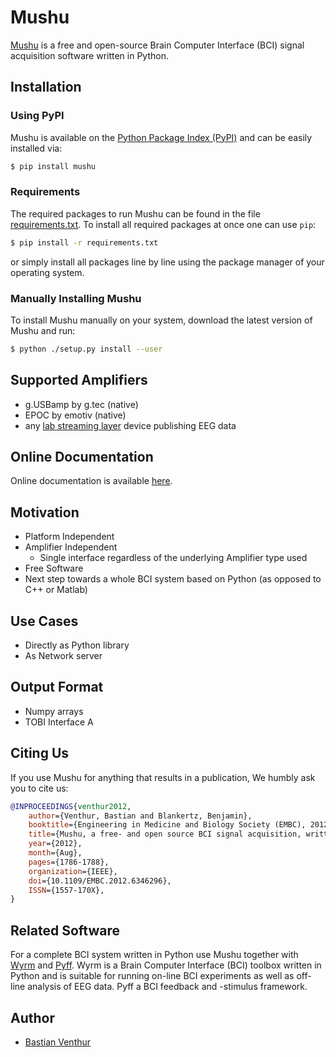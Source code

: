 Mushu
=====

[Mushu][mushu] is a free and open-source Brain Computer Interface (BCI) signal
acquisition software written in Python.

  [mushu]: http://bbci.de/mushu

Installation
------------


### Using PyPI

Mushu is available on the [Python Package Index (PyPI)][pypi] and can be easily
installed via:

```bash
$ pip install mushu
```

  [pypi]: https://pypi.python.org/pypi/Mushu


### Requirements

The required packages to run Mushu can be found in the file
[requirements.txt](requirements.txt). To install all required packages at once
one can use `pip`:

```sh
$ pip install -r requirements.txt
```

or simply install all packages line by line using the package manager of your
operating system.


### Manually Installing Mushu

To install Mushu manually on your system, download the latest version of Mushu
and run:

```sh
$ python ./setup.py install --user
```

Supported Amplifiers
--------------------

  * g.USBamp by g.tec (native)
  * EPOC by emotiv (native)
  * any [lab streaming layer][lsl] device publishing EEG data

  [lsl]: https://code.google.com/p/labstreaminglayer/

Online Documentation
--------------------

Online documentation is available [here][mushudoc].

  [mushudoc]: http://venthur.github.io/mushu

Motivation
----------

  * Platform Independent
  * Amplifier Independent
    * Single interface regardless of the underlying Amplifier type used
  * Free Software
  * Next step towards a whole BCI system based on Python (as opposed to C++ or
    Matlab)

Use Cases
---------

  * Directly as Python library
  * As Network server


Output Format
-------------

  * Numpy arrays
  * TOBI Interface A


Citing Us
---------

If you use Mushu for anything that results in a publication, We humbly ask you
to cite us:

```bibtex
@INPROCEEDINGS{venthur2012,
    author={Venthur, Bastian and Blankertz, Benjamin},
    booktitle={Engineering in Medicine and Biology Society (EMBC), 2012 Annual International Conference of the IEEE},
    title={Mushu, a free- and open source BCI signal acquisition, written in Python},
    year={2012},
    month={Aug},
    pages={1786-1788},
    organization={IEEE},
    doi={10.1109/EMBC.2012.6346296},
    ISSN={1557-170X},
}
```

Related Software
----------------

For a complete BCI system written in Python use Mushu together with
[Wyrm][wyrm] and [Pyff][pyff]. Wyrm is a Brain Computer Interface (BCI) toolbox
written in Python and is suitable for running on-line BCI experiments as well as
off-line analysis of EEG data. Pyff a BCI feedback and -stimulus framework.

  [pyff]: http://github.com/venthur/pyff
  [wyrm]: http://github.com/venthur/wyrm



Author
------

  * [Bastian Venthur][venthur]


  [venthur]: http://venthur.de

